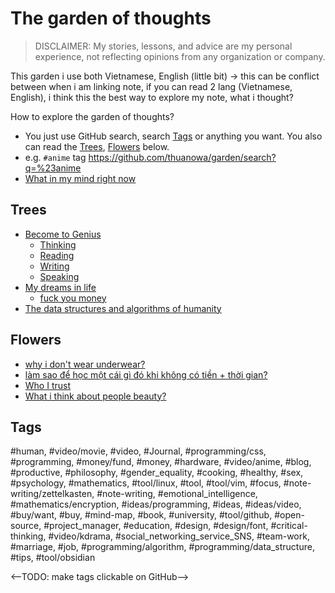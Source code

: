 # The garden of thoughts

> DISCLAIMER: My stories, lessons, and advice are my personal experience, not reflecting opinions from any organization or company.

This garden i use both Vietnamese, English (little bit) → this can be conflict between when i am linking note, if you can read 2 lang (Vietnamese, English), i think this the best way to explore my note, what i thought?

How to explore the garden of thoughts?
 - You just use GitHub search, search [Tags](#tags) or anything you want. You also can read the [Trees](#trees), [Flowers](#flowers) below.
  - e.g.  `#anime` tag <https://github.com/thuanowa/garden/search?q=%23anime>
  - [What in my mind right now](What%20in%20my%20mind%20right%20now.md)

## Trees

- [Become  to Genius](Become%20%20to%20Genius.md)
	- [Thinking](Thinking.md)
	- [Reading](Reading.md)
	- [Writing](Writing.md)
	- [Speaking](Speaking.md)
- [My dreams in life](My%20dreams%20in%20life.md)
	- [fuck you money](fuck%20you%20money.md)
- [The data structures and algorithms of humanity](The%20data%20structures%20and%20algorithms%20of%20humanity.md)

## Flowers

- [why i don't wear underwear?](why%20i%20don't%20wear%20underwear.md)
- [làm sao để học một cái gì đó khi không có tiền + thời gian?](làm%20sao%20để%20học%kg20một%20cái%20gì%20đó%20khi%20không%20có%20tiền%20+%20thời%20gian.md)
- [Who I trust](Who%20I%20trust.md)
- [What i think about people beauty?](What%20I%20think%20about%20people%20beauty.md)

## Tags 

#human, #video/movie, #video, #Journal, #programming/css, #programming, #money/fund, #money, #hardware, #video/anime, #blog, #productive, #philosophy, #gender_equality, #cooking, #healthy, #sex, #psychology, #mathematics, #tool/linux, #tool, #tool/vim, #focus, #note-writing/zettelkasten, #note-writing, #emotional_intelligence, #mathematics/encryption, #ideas/programming, #ideas, #ideas/video, #buy/want, #buy, #mind-map, #book, #university, #tool/github, #open-source, #project_manager, #education, #design, #design/font, #critical-thinking, #video/kdrama, #social_networking_service_SNS, #team-work, #marriage, #job, #programming/algorithm, #programming/data_structure, #tips, #tool/obsidian

<--TODO: make tags clickable on GitHub-->
